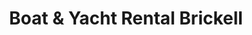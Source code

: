 ---
title: "Boat & Yacht Rental Brickell"
url: /miami/boat-and-yacht-rental-brickell/
shop: boat
---